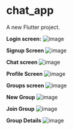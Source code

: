 # chat_app

A new Flutter project.

**Login screen:**
![image](https://user-images.githubusercontent.com/81760629/167446222-82e07096-d542-4d8a-897c-e6fa917d3c08.png) 



**Signup Screen**
![image](https://user-images.githubusercontent.com/81760629/167446238-24eeffe0-365b-46f4-a79b-71fe2e02f14c.png)



**Chat screen**
![image](https://user-images.githubusercontent.com/81760629/167446257-66dd928e-69cd-4679-a0b5-ef4a5ce7e70e.png)



**Profile Screen**
![image](https://user-images.githubusercontent.com/81760629/167446268-06c0968d-f86d-4775-8d5d-d941d776b036.png) 



**Groups screen**
![image](https://user-images.githubusercontent.com/81760629/167448014-35f6c7c1-d14e-4c9c-9898-75dd7345c50f.png)



**New Group**
![image](https://user-images.githubusercontent.com/81760629/167448023-17f21025-9afe-438d-b766-3cd0dccc5c06.png)



**Join Group**
![image](https://user-images.githubusercontent.com/81760629/167448030-0ed4c05a-629d-413c-a77a-56ab86239995.png)



**Group Details**
![image](https://user-images.githubusercontent.com/81760629/167449466-b203778d-b766-4fd6-b4ca-05bcbafffd77.png)


